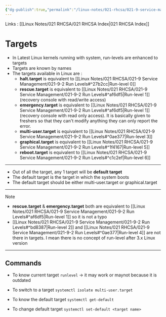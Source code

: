 ```yaml
---
{"dg-publish":true,"permalink":"/linux-notes/021-rhcsa/021-9-service-management/021-9-3-targets/"}
---
```


Links : [[Linux Notes/021 RHCSA/021 RHCSA Index\|021 RHCSA Index]]

# Targets

- In Latest Linux kernels running with system, run-levels are enhanced to targets
- Targets are known by names
- The targets available in Linux are :
	- **halt.target** is equivalent to [[Linux Notes/021 RHCSA/021-9 Service Management/021-9-2 Run Levels#^27b2cc\|Run-level 0]] 
	- **rescue.target** is equivalent to [[Linux Notes/021 RHCSA/021-9 Service Management/021-9-2 Run Levels#^af6df5\|Run-level 1]] (recovery console with read/write access)
	- **emergency.target** is equivalent to [[Linux Notes/021 RHCSA/021-9 Service Management/021-9-2 Run Levels#^af6df5\|Run-level 1]] (recovery console with read only access). It is basically given to freshers so that they can't modify anything they can only report the error.
	- **multi-user.target** is equivalent to [[Linux Notes/021 RHCSA/021-9 Service Management/021-9-2 Run Levels#^0ae377\|Run-level 3]] 
	- **graphical.target** is equivalent to [[Linux Notes/021 RHCSA/021-9 Service Management/021-9-2 Run Levels#^1f4167\|Run-level 5]]
	- **reboot.target** is equivalent to [[Linux Notes/021 RHCSA/021-9 Service Management/021-9-2 Run Levels#^c1c2ef\|Run-level 6]]

---

- Out of all the target, any 1 target will be **default target**
- The default target is the target in which the system boots
- The default target should be either multi-user.target or graphical.target

---

>[!Note]
>- **rescue.target** & **emergency.target** both are equivalent to [[Linux Notes/021 RHCSA/021-9 Service Management/021-9-2 Run Levels#^af6df5\|Run-level 1]] so it is not a typo
>- [[Linux Notes/021 RHCSA/021-9 Service Management/021-9-2 Run Levels#^bd8387\|Run-level 2]] and [[Linux Notes/021 RHCSA/021-9 Service Management/021-9-2 Run Levels#^0ae377\|Run-level 4]] are not there in targets. I mean there is no concept of run-level after 3.x Linux version

---

## Commands

- To know current target
`runlevel` &rarr; it may work or maynot because it is outdated

- To switch to a target
`systemctl isolate multi-user.target`

- To know the default target
`systemctl get-default`

- To change default target
`systemctl set-default <target name>`
